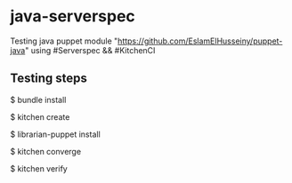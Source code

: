 # java-serverspec
Testing java puppet module "https://github.com/EslamElHusseiny/puppet-java" using  #Serverspec &amp;&amp; #KitchenCI

## Testing steps 

$ bundle install 

$ kitchen create 

$ librarian-puppet install

$ kitchen converge

$ kitchen verify
